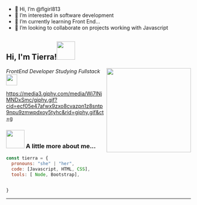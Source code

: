 - 👋 Hi, I’m @flgirl813
- 👀 I’m interested in software development
- 🌱 I’m currently learning Front End...
- 💞️ I’m looking to collaborate on projects working with Javascript

<!---
flgirl813/flgirl813 is a ✨ special ✨ repository because its `README.md` (this file) appears on your GitHub profile.
You can click the Preview link to take a look at your changes.
--->
<h2> Hi, I'm Tierra!<img src="https://media3.giphy.com/media/Wj7lNjMNDxSmc/giphy.gif?cid=ecf05e47afwx9zxo8cvazpn1z8sntp9npu9zmwpdxoy5tyhc&rid=giphy.gif&ct=g" width="50"></h2>
<img align='right' src="https://media.giphy.com/media/ieyl9zmCjO4b4t6qoY/giphy.gif" width="230">
<p><em>FrontEnd Developer Studying Fullstack<img src="https://media.giphy.com/media/WUlplcMpOCEmTGBtBW/giphy.gif" width="30"> 
</em></p>

https://media3.giphy.com/media/Wj7lNjMNDxSmc/giphy.gif?cid=ecf05e47afwx9zxo8cvazpn1z8sntp9npu9zmwpdxoy5tyhc&rid=giphy.gif&ct=g


### <img src="https://media.giphy.com/media/VgCDAzcKvsR6OM0uWg/giphy.gif" width="50"> A little more about me...  

```javascript
const tierra = {
  pronouns: "she" | "her",
  code: [Javascript, HTML, CSS],
  tools: [ Node, Bootstrap],
 

}
```



---
